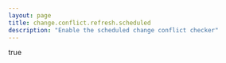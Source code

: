 ```yaml
---
layout: page
title: change.conflict.refresh.scheduled
description: "Enable the scheduled change conflict checker"
---
```

true